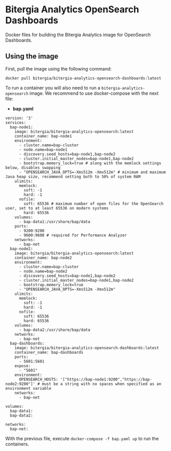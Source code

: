 # Bitergia Analytics OpenSearch Dashboards

Docker files for building the Bitergia Analytics image
for OpenSearch Dashboards.

## Using the image

First, pull the image using the following command:

```
docker pull bitergia/bitergia-analytics-opensearch-dashboards:latest
```

To run a container you will also need to run a `bitergia-analytics-opensearch`
image. We recommend to use docker-compose with the next file:

- **bap.yaml**
```
version: '3'
services:
  bap-node1:
    image: bitergia/bitergia-analytics-opensearch:latest
    container_name: bap-node1
    environment:
      - cluster.name=bap-cluster
      - node.name=bap-node1
      - discovery.seed_hosts=bap-node1,bap-node2
      - cluster.initial_master_nodes=bap-node1,bap-node2
      - bootstrap.memory_lock=true # along with the memlock settings below, disables swapping
      - "OPENSEARCH_JAVA_OPTS=-Xms512m -Xmx512m" # minimum and maximum Java heap size, recommend setting both to 50% of system RAM
    ulimits:
      memlock:
        soft: -1
        hard: -1
      nofile:
        soft: 65536 # maximum number of open files for the OpenSearch user, set to at least 65536 on modern systems
        hard: 65536
    volumes:
      - bap-data1:/usr/share/bap/data
    ports:
      - 9200:9200
      - 9600:9600 # required for Performance Analyzer
    networks:
      - bap-net
  bap-node2:
    image: bitergia/bitergia-analytics-opensearch:latest
    container_name: bap-node2
    environment:
      - cluster.name=bap-cluster
      - node.name=bap-node2
      - discovery.seed_hosts=bap-node1,bap-node2
      - cluster.initial_master_nodes=bap-node1,bap-node2
      - bootstrap.memory_lock=true
      - "OPENSEARCH_JAVA_OPTS=-Xms512m -Xmx512m"
    ulimits:
      memlock:
        soft: -1
        hard: -1
      nofile:
        soft: 65536
        hard: 65536
    volumes:
      - bap-data2:/usr/share/bap/data
    networks:
      - bap-net
  bap-dashboards:
    image: bitergia/bitergia-analytics-opensearch-dashboards:latest
    container_name: bap-dashboards
    ports:
      - 5601:5601
    expose:
      - "5601"
    environment:
      OPENSEARCH_HOSTS: '["https://bap-node1:9200","https://bap-node2:9200"]' # must be a string with no spaces when specified as an environment variable
    networks:
      - bap-net

volumes:
  bap-data1:
  bap-data2:

networks:
  bap-net:
```

With the previous file, execute `docker-compose -f bap.yaml up` to run
the containers.
